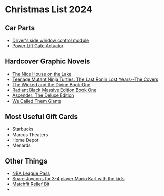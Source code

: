 # Christmas List 2024

## Car Parts
- [Driver's side window control module](https://www.amazon.com/Ford-Explorer-Driver-Side-Window-LB5Z14529BA/dp/B0C5N9L2L6?source=ps-sl-shoppingads-lpcontext&ref_=fplfs&psc=1&smid=A13GVYCPUV0LV9)
- [Power Lift Gate Actuator](https://www.amazon.com/BB5Z-14B351-Liftgate-Compatible-2011-2015-BB5Z14B351A/dp/B0BYMWFTTN?th=1)

## Hardcover Graphic Novels
- [The Nice House on the Lake](https://www.dc.com/graphic-novels/the-nice-house-on-the-lake-2021/the-nice-house-on-the-lake-the-deluxe-edition)
- [Teenage Mutant Ninja Turtles: The Last Ronin Lost Years--The Covers](https://idwpublishing.com/products/teenage-mutant-ninja-turtles-the-last-ronin-the-lost-years-the-covers?variant=51678113005932&country=US&currency=USD&utm_medium=product_sync&utm_source=google&utm_content=sag_organic&utm_campaign=sag_organic&gad_source=1&gclid=CjwKCAiAmMC6BhA6EiwAdN5iLWw7gpZ5id0X87kXnZSe1V0CTi73kwSZgrWYJrkEqd_SNPQ2eYxM7BoCLpcQAvD_BwE)
- [The Wicked and the Divine Book One](https://imagecomics.com/comics/releases/the-wicked-the-divine-book-one-hc)
- [Radiant Black Massive Edition Book One](https://www.atomicempire.com/Item/359070?utm_source=google&utm_campaign=pla_books&gad_source=1&gclid=CjwKCAiAmMC6BhA6EiwAdN5iLchnsCLtwF2oUzMa1MXiDxMv6QR6ql1hd0jDhGJgMRdYN2BhP2ocCxoCNWsQAvD_BwE)
- [Ascender: The Deluxe Edition](https://imagecomics.com/comics/releases/ascender-complete-edition)
- [We Called Them Giants](https://imagecomics.com/comics/releases/we-called-them-giants-hc-vol-1)

## Most Useful Gift Cards
- Starbucks
- Marcus Theaters
- Home Depot
- Menards

## Other Things
- [NBA League Pass](https://www.nba.com/league-pass-purchase)
- [Spare Joycons for 3-4 player Mario Kart with the kids](https://www.google.com/search?q=nintendo+switch+joycons&rlz=1C1ONGR_enUS986US986&oq=nintendo+switch+joycons&gs_lcrp=EgZjaHJvbWUyDwgAEEUYORiDARixAxiABDIHCAEQABiABDIHCAIQABiABDIHCAMQABiABDIHCAQQABiABDIHCAUQABiABDIHCAYQABiABDIHCAcQABiABDIHCAgQABiABDIHCAkQABiABNIBCTEyMDk3ajBqNKgCALACAQ&sourceid=chrome&ie=UTF-8)
- [Matchfit Relief Bit](https://www.amazon.com/gp/product/B086JZQT25/ref=ox_sc_saved_title_2?smid=ATVPDKIKX0DER&psc=1)
- 
